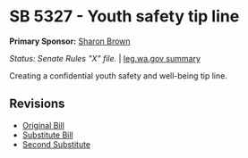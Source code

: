 # SB 5327 - Youth safety tip line
**Primary Sponsor:** [Sharon Brown](/person/leg/sharon.brown.md)

*Status: Senate Rules "X" file.* | [leg.wa.gov summary](https://app.leg.wa.gov/billsummary?BillNumber=5327&Year=2021)

Creating a confidential youth safety and well-being tip line.

## Revisions
* [Original Bill](1/)
* [Substitute Bill](S/)
* [Second Substitute](S2/)